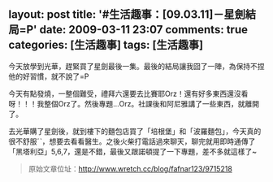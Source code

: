 layout: post
title: '#生活趣事：[09.03.11]－星劍結局=P'
date: 2009-03-11 23:07
comments: true
categories: [生活趣事]
tags: [生活趣事]
---
今天放學到光華，趕緊買了星劍最後一集。最後的結局讓我囧了一陣，為保持不捏他的好習慣，就不說了=P

今天有點發燒，一整個難受，禮拜六還要去比賽耶Orz！還有好多東西還沒看呀！！！我整個Orz了。然後專題...Orz。社課後和阿尼雅講了一些東西，就離開了。

去光華購了星劍後，就到樓下的麵包店買了「培根堡」和「波羅麵包」，今天真的很不舒服ˊˋ，想要去看看醫生。之後火柴打電話過來聊天，聊完就用即時通傳了「黑塔利亞」5,6,7，還是不錯，最後又跟諾頓提了一下專題，差不多就這樣了~

> 原始文章位址：http://www.wretch.cc/blog/fafnar123/9715218